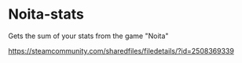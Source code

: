 # Noita-stats
Gets the sum of your stats from the game "Noita"

https://steamcommunity.com/sharedfiles/filedetails/?id=2508369339
